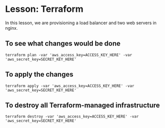 # Lesson: Terraform
In this lesson, we are provisioning a load balancer and two web servers in nginx.

## To see what changes would be done
```
terraform plan -var 'aws_access_key=ACCESS_KEY_HERE' -var 'aws_secret_key=SECRET_KEY_HERE'
```

## To apply the changes
```
terraform apply -var 'aws_access_key=ACCESS_KEY_HERE' -var 'aws_secret_key=SECRET_KEY_HERE'
```

## To destroy all Terraform-managed infrastructure
```
terraform destroy -var 'aws_access_key=ACCESS_KEY_HERE' -var 'aws_secret_key=SECRET_KEY_HERE'
```
